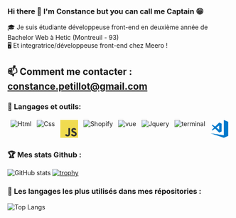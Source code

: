 ### Hi there 👋 I'm Constance but you can call me Captain 😁

🎓 Je suis étudiante développeuse front-end en deuxième année de Bachelor Web à Hetic (Montreuil - 93) <br>
🖥  Et integratrice/développeuse front-end chez Meero !


## 📫 Comment me contacter : constance.petillot@gmail.com



### 🧰  Langages et outils:
<p align="center">
<img src="https://cdn.pixabay.com/photo/2017/08/05/11/16/logo-2582748_1280.png" alt="Html" height="40" style="vertical-align:top; margin:4px">
<img src="https://cdn.pixabay.com/photo/2017/08/05/11/16/logo-2582747_960_720.png" alt="Css" height="40" style="vertical-align:top; margin:4px">
<img src="https://raw.githubusercontent.com/github/explore/80688e429a7d4ef2fca1e82350fe8e3517d3494d/topics/javascript/javascript.png" alt="Javascript" height="40" style="vertical-align:top; margin:4px">
<img src="https://encrypted-tbn0.gstatic.com/images?q=tbn%3AANd9GcSTAv1O4RtQe356O15NpKwPG-5KfDzoHGGgBg&usqp=CAU" alt="Shopify" height="40" style="vertical-align:top; margin:4px">
<img src="https://upload.wikimedia.org/wikipedia/commons/thumb/9/95/Vue.js_Logo_2.svg/1200px-Vue.js_Logo_2.svg.png" alt="vue" height="40" style="vertical-align:top; margin:4px">
<img src="https://www.icone-png.com/png/52/52460.png" alt="Jquery" height="40" style="vertical-align:top; margin:4px">
 <img src="https://upload.wikimedia.org/wikipedia/commons/b/b3/Terminalicon2.png" alt="terminal" height="40" style="vertical-align:top; margin:4px">
<img src="https://raw.githubusercontent.com/github/explore/80688e429a7d4ef2fca1e82350fe8e3517d3494d/topics/visual-studio-code/visual-studio-code.png" alt="VS Code" height="40" style="vertical-align:top; margin:4px">
</p>

### 🏆  Mes stats Github : 

<a align="center">![GitHub stats](https://github-readme-stats.vercel.app/api?username=ConstancePetillot&show_icons=true&theme=dracula)
</a>
<a align="center">[![trophy](https://github-profile-trophy.vercel.app/?username=ConstancePetillot&theme=dracula)](https://github.com/ConstancePetillot/github-profile-trophy)

</a>

### 💎  Les langages les plus utilisés dans mes répositories :
<a align="center">![Top Langs](https://github-readme-stats.vercel.app/api/top-langs/?username=ConstancePetillot&theme=dracula)
</a>

<br>
<br>
<br>



<!--
**cpetillot/cpetillot** is a ✨ _special_ ✨ repository because its `README.md` (this file) appears on your GitHub profile.
